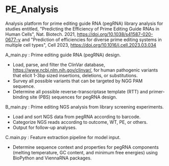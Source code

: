 # PE_Analysis

Analysis platform for prime editing guide RNA (pegRNA) library analysis for studies entitled, "Predicting the Efficiency of Prime Editing Guide RNAs in Human Cells", Nat. Biotech. 2021, https://doi.org/10.1038/s41587-020-0677-y and "Prediction of efficiencies for diverse prime editing systems in multiple cell types", Cell 2023, https://doi.org/10.1016/j.cell.2023.03.034

A_main.py : Prime editing guide RNA (pegRNA) design.
- Load, parse, and filter the ClinVar database, https://www.ncbi.nlm.nih.gov/clinvar/, for human pathogenic variants that elicit 1-3bp sized insertions, deletions, or substitutions.
- Survey all possible variants that can be targeted by NGG PAM sequence.
- Determine all possible reverse-transcriptase template (RTT) and primer-binding site (PBS) sequences for pegRNA design.

B_main.py : Prime editing NGS analysis from library screening experiments.
- Load and sort NGS data from pegRNA according to barcode.
- Categorize NGS reads according to outcome, WT, PE, or others. 
- Output for follow-up analyses.

C.main.py : Feature extraction pipeline for model input.
- Determine sequence context and properties for pegRNA components (melting temperature, GC content, and minimum free energies) using BioPython and ViennaRNA packages.
